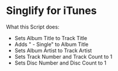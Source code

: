 # Singlify for iTunes
What this Script does:
- Sets Album Title to Track Title
- Adds " - Single" to Album Title
- Sets Album Artist to Track Artist
- Sets Track Number and Track Count to 1
- Sets Disc Number and Disc Count to 1
